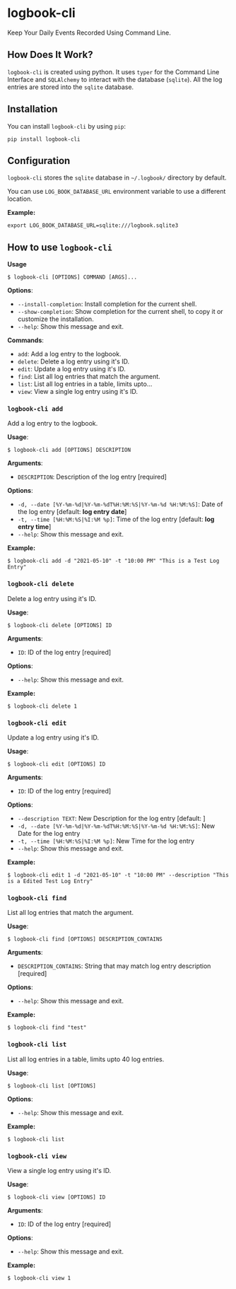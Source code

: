 # logbook-cli

Keep Your Daily Events Recorded Using Command Line.

## How Does It Work?

`logbook-cli` is created using python. It uses `typer` for the Command Line Interface
and `SQLAlchemy` to interact with the database (`sqlite`).
All the log entries are stored into the `sqlite` database.


## Installation

You can install `logbook-cli` by using `pip`:

```console
pip install logbook-cli
```

## Configuration

`logbook-cli` stores the `sqlite` database in `~/.logbook/` directory by default.

You can use `LOG_BOOK_DATABASE_URL` environment variable to use a different location.

**Example:**

```console
export LOG_BOOK_DATABASE_URL=sqlite:///logbook.sqlite3
```


## How to use `logbook-cli`

**Usage**

```console
$ logbook-cli [OPTIONS] COMMAND [ARGS]...
```

**Options**:

* `--install-completion`: Install completion for the current shell.
* `--show-completion`: Show completion for the current shell, to copy it or customize the installation.
* `--help`: Show this message and exit.

**Commands**:

* `add`: Add a log entry to the logbook.
* `delete`: Delete a log entry using it's ID.
* `edit`: Update a log entry using it's ID.
* `find`: List all log entries that match the argument.
* `list`: List all log entries in a table, limits upto...
* `view`: View a single log entry using it's ID.

### `logbook-cli add`

Add a log entry to the logbook.

**Usage**:

```console
$ logbook-cli add [OPTIONS] DESCRIPTION
```

**Arguments**:

* `DESCRIPTION`: Description of the log entry  [required]

**Options**:

* `-d, --date [%Y-%m-%d|%Y-%m-%dT%H:%M:%S|%Y-%m-%d %H:%M:%S]`: Date of the log entry  [default: **log entry date**]
* `-t, --time [%H:%M:%S|%I:%M %p]`: Time of the log entry  [default: **log entry time**]
* `--help`: Show this message and exit.

**Example:**

```console
$ logbook-cli add -d "2021-05-10" -t "10:00 PM" "This is a Test Log Entry"
```

### `logbook-cli delete`

Delete a log entry using it's ID.

**Usage**:

```console
$ logbook-cli delete [OPTIONS] ID
```

**Arguments**:

* `ID`: ID of the log entry  [required]

**Options**:

* `--help`: Show this message and exit.

**Example:**

```console
$ logbook-cli delete 1
```

### `logbook-cli edit`

Update a log entry using it's ID.

**Usage**:

```console
$ logbook-cli edit [OPTIONS] ID
```

**Arguments**:

* `ID`: ID of the log entry  [required]

**Options**:

* `--description TEXT`: New Description for the log entry  [default: ]
* `-d, --date [%Y-%m-%d|%Y-%m-%dT%H:%M:%S|%Y-%m-%d %H:%M:%S]`: New Date for the log entry
* `-t, --time [%H:%M:%S|%I:%M %p]`: New Time for the log entry
* `--help`: Show this message and exit.

**Example:**

```console
$ logbook-cli edit 1 -d "2021-05-10" -t "10:00 PM" --description "This is a Edited Test Log Entry"
```

### `logbook-cli find`

List all log entries that match the argument.

**Usage**:

```console
$ logbook-cli find [OPTIONS] DESCRIPTION_CONTAINS
```

**Arguments**:

* `DESCRIPTION_CONTAINS`: String that may match log entry description  [required]

**Options**:

* `--help`: Show this message and exit.

**Example:**

```console
$ logbook-cli find "test"
```

### `logbook-cli list`

List all log entries in a table, limits upto 40 log entries.

**Usage**:

```console
$ logbook-cli list [OPTIONS]
```

**Options**:

* `--help`: Show this message and exit.

**Example:**

```console
$ logbook-cli list
```

### `logbook-cli view`

View a single log entry using it's ID.

**Usage**:

```console
$ logbook-cli view [OPTIONS] ID
```

**Arguments**:

* `ID`: ID of the log entry  [required]

**Options**:

* `--help`: Show this message and exit.

**Example:**

```console
$ logbook-cli view 1
```
